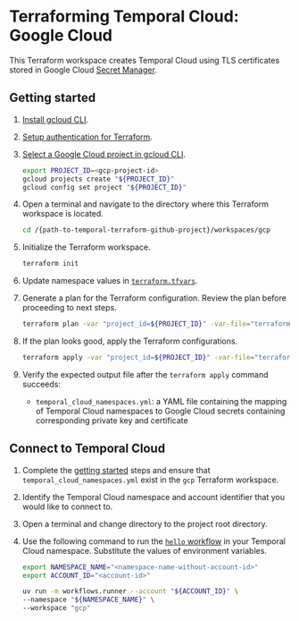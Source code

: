 # Terraforming Temporal Cloud: Google Cloud

This Terraform workspace creates Temporal Cloud using TLS certificates stored in Google Cloud
[Secret Manager](https://cloud.google.com/security/products/secret-manager?hl=en).

## Getting started

1. [Install gcloud CLI](https://cloud.google.com/sdk/docs/install).
1. [Setup authentication for Terraform](https://cloud.google.com/docs/terraform/authentication).
1. [Select a Google Cloud project in gcloud CLI](https://cloud.google.com/resource-manager/docs/creating-managing-projects).

    ```bash
    export PROJECT_ID=<gcp-project-id>
    gcloud projects create "${PROJECT_ID}"
    gcloud config set project "${PROJECT_ID}"
    ```

1. Open a terminal and navigate to the directory where this Terraform workspace is located.

    ```bash
    cd /{path-to-temporal-terraform-github-project}/workspaces/gcp
    ```

1. Initialize the Terraform workspace.

    ```bash
    terraform init
    ```

1. Update namespace values in [`terraform.tfvars`](./terraform.tfvars).

1. Generate a plan for the Terraform configuration. Review the plan before proceeding to next steps.

    ```bash
    terraform plan -var "project_id=${PROJECT_ID}" -var-file="terraform.tfvars"
    ```

1. If the plan looks good, apply the Terraform configurations.

    ```bash
    terraform apply -var "project_id=${PROJECT_ID}" -var-file="terraform.tfvars"
    ```

1. Verify the expected output file after the `terraform apply` command succeeds:
    - `temporal_cloud_namespaces.yml`: a YAML file containing the mapping of Temporal Cloud
    namespaces to Google Cloud secrets containing corresponding private key and certificate

## Connect to Temporal Cloud

1. Complete the [getting started](#getting-started) steps and
ensure that `temporal_cloud_namespaces.yml` exist in the `gcp` Terraform workspace.

1. Identify the Temporal Cloud namespace and account identifier that you would like to connect to.

1. Open a terminal and change directory to the project root directory.

1. Use the following command to run the [`hello` workflow](../../workflows/hello.py) in
your Temporal Cloud namespace. Substitute the values of environment variables.

    ```bash
    export NAMESPACE_NAME="<namespace-name-without-account-id>"
    export ACCOUNT_ID="<account-id>"

    uv run -m workflows.runner --account "${ACCOUNT_ID}" \
    --namespace "${NAMESPACE_NAME}" \
    --workspace "gcp"
    ```
